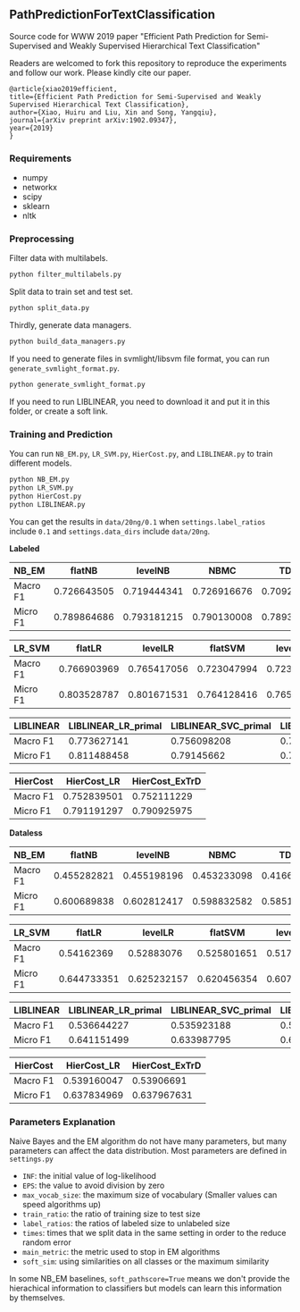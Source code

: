 ## PathPredictionForTextClassification

Source code for WWW 2019 paper "Efficient Path Prediction for Semi-Supervised and Weakly Supervised Hierarchical Text Classification"

Readers are welcomed to fork this repository to reproduce the experiments and follow our work. Please kindly cite our paper.

    @article{xiao2019efficient,
    title={Efficient Path Prediction for Semi-Supervised and Weakly Supervised Hierarchical Text Classification},
    author={Xiao, Huiru and Liu, Xin and Song, Yangqiu},
    journal={arXiv preprint arXiv:1902.09347},
    year={2019}
    }



### Requirements
* numpy
* networkx
* scipy
* sklearn
* nltk

### Preprocessing

Filter data with multilabels.
```bash
python filter_multilabels.py
```

Split data to train set and test set.
```bash
python split_data.py
```

Thirdly, generate data managers.
```bash
python build_data_managers.py
```

If you need to generate files in svmlight/libsvm file format, you can run `generate_svmlight_format.py`.
```bash
python generate_svmlight_format.py
```

If you need to run LIBLINEAR, you need to download it and put it in this folder, or create a soft link.

### Training and Prediction

You can run `NB_EM.py`, `LR_SVM.py`, `HierCost.py`, and `LIBLINEAR.py` to train different models.
```bash
python NB_EM.py
python LR_SVM.py
python HierCost.py
python LIBLINEAR.py
```

You can get the results in `data/20ng/0.1` when `settings.label_ratios` include `0.1` and `settings.data_dirs` include `data/20ng`.

**Labeled**

| NB_EM      | flatNB      | levelNB     | NBMC        | TDNB        | WDNB_hard   | PCNB        | flatEM      | levelEM     | EMMC        | TDEM        | WDEM_hard   | PCEM        |
|--------------|-------------|-------------|-------------|-------------|-------------|-------------|-------------|-------------|-------------|-------------|-------------|-------------|
| Macro F1 | 0.726643505 | 0.719444341 | 0.726916676 | 0.709269008 | 0.728670852 | 0.75743725  | 0.75012983  | 0.737743103 | 0.741066577 | 0.715460672 | 0.744308561 | 0.776129457 |
| Micro F1 | 0.789864686 | 0.793181215 | 0.790130008 | 0.789334041 | 0.799416291 | 0.820509419 | 0.821968692 | 0.809896524 | 0.818519501 | 0.799018307 | 0.822234014 | 0.842398514 |


| LR_SVM      | flatLR      | levelLR     | flatSVM     | levelSVM    |
|-------------|-------------|-------------|-------------|-------------|
|  Macro F1  | 0.766903969 | 0.765417056 | 0.723047994 | 0.723394201 |
|  Micro F1  | 0.803528787 | 0.801671531 | 0.764128416 | 0.765587689 |


| LIBLINEAR | LIBLINEAR_LR_primal | LIBLINEAR_SVC_primal | LIBLINEAR_SVC_dual |
|-----------|---------------------|----------------------|--------------------|
| Macro F1  | 0.773627141         | 0.756098208          | 0.744804057        |
| Micro F1  | 0.811488458         | 0.79145662           | 0.784823561        |


| HierCost      | HierCost_LR | HierCost_ExTrD |
|--------------|-------------|----------------|
| Macro F1 | 0.752839501 | 0.752111229    |
| Micro F1 | 0.791191297 | 0.790925975    |


**Dataless**

| NB_EM      | flatNB      | levelNB     | NBMC        | TDNB        | WDNB_hard   | PCNB        | flatEM      | levelEM     | EMMC        | TDEM        | WDEM_hard   | PCEM        |
|--------------|-------------|-------------|-------------|-------------|-------------|-------------|-------------|-------------|-------------|-------------|-------------|-------------|
| Macro F1 | 0.455282821 | 0.455198196 | 0.453233098 | 0.416602081 | 0.455843263 | 0.537478122 | 0.474686656 | 0.477696263 | 0.449161501 | 0.427008491 | 0.455843263 | 0.549996369 |
| Micro F1 | 0.600689838 | 0.602812417 | 0.598832582 | 0.58516848  | 0.608384187 | 0.653488989 | 0.626426108 | 0.634253118 | 0.60984346  | 0.612231361 | 0.608384187 | 0.680949854 |


| LR_SVM      | flatLR      | levelLR     | flatSVM     | levelSVM    |
|--------------|-------------|-------------|-------------|-------------|
| Macro F1 | 0.54162369  | 0.52883076  | 0.525801651 | 0.517507715 |
| Micro F1 | 0.644733351 | 0.625232157 | 0.620456354 | 0.607322897 |


| LIBLINEAR | LIBLINEAR_LR_primal | LIBLINEAR_SVC_primal | LIBLINEAR_SVC_dual |
|-----------|---------------------|----------------------|--------------------|
| Macro F1  | 0.536644227         | 0.535923188          | 0.529902503        |
| Micro F1  | 0.641151499         | 0.633987795          | 0.629211993        |


| HierCost      | HierCost_LR | HierCost_ExTrD |
|--------------|-------------|----------------|
| Macro F1 | 0.539160047 | 0.53906691     |
| Micro F1 | 0.637834969 | 0.637967631    |

### Parameters Explanation

Naive Bayes and the EM algorithm do not have many parameters, but many parameters can affect the data distribution. Most parameters are defined in `settings.py`

* `INF`: the initial value of log-likelihood
* `EPS`: the value to avoid division by zero
* `max_vocab_size`: the maximum size of vocabulary (Smaller values can speed algorithms up)
* `train_ratio`: the ratio of training size to test size
* `label_ratios`: the ratios of labeled size to unlabeled size
* `times`: times that we split data in the same setting in order to the reduce random error
* `main_metric`: the metric used to stop in EM algorithms
* `soft_sim`: using similarities on all classes or the maximum similarity

In some NB_EM baselines, `soft_pathscore=True` means we don't provide the hierachical information to classifiers but models can learn this information by themselves. 
